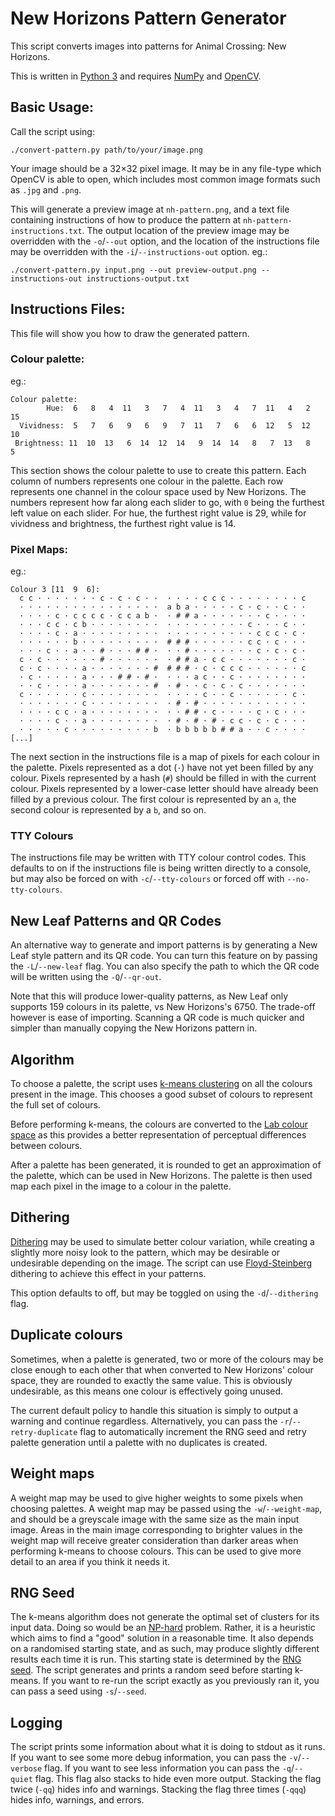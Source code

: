# New Horizons Pattern Generator

This script converts images into patterns for Animal Crossing: New Horizons.

This is written in [Python 3](https://www.python.org/download/releases/3.0/) and
requires [NumPy](https://numpy.org/) and [OpenCV](https://opencv.org/).

## Basic Usage:

Call the script using:

	./convert-pattern.py path/to/your/image.png

Your image should be a 32×32 pixel image. It may be in any file-type which OpenCV is
able to open, which includes most common image formats such as `.jpg` and `.png`.

This will generate a preview image at `nh-pattern.png`, and a text file containing
instructions of how to produce the pattern at `nh-pattern-instructions.txt`.
The output location of the preview image may be overridden with the `-o`/`--out` option,
and the location of the instructions file may be overridden with the
`-i`/`--instructions-out` option. eg.:

	./convert-pattern.py input.png --out preview-output.png --instructions-out instructions-output.txt

## Instructions Files:

This file will show you how to draw the generated pattern.

### Colour palette:

eg.:

	Colour palette:
	        Hue:  6   8   4  11   3   7   4  11   3   4   7  11   4   2  15
	  Vividness:  5   7   6   9   6   9   7  11   7   6   6  12   5  12  10
	 Brightness: 11  10  13   6  14  12  14   9  14  14   8   7  13   8   5

This section shows the colour palette to use to create this pattern. Each column
of numbers represents one colour in the palette. Each row represents one channel
in the colour space used by New Horizons. The numbers represent how far along each
slider to go, with `0` being the furthest left value on each slider. For hue, the
furthest right value is 29, while for vividness and brightness, the furthest right
value is 14.

### Pixel Maps:

eg.:

	Colour 3 [11  9  6]:
	  c c · · · · · · · c · c · c · ·  · · · · c c c · · · · · · · · c
	  · · · · · · · · · · · · · · · ·  a b a · · · · · c · c · · c · ·
	  · · · · c · c c c c · c c a b ·  · # # a · · · · · · · c · · · ·
	  · · · c c · c b · · · · · · · ·  · · · · · · · · · c · · · c · ·
	  · · · · c · a · · · · · · · · ·  · · · · · · · · · · c c c · c ·
	  · · · · · · b · · · · · · · · ·  # # # · · · · · · c c · c · · ·
	  · · · c · · a · · # · · · # # ·  · · # · · · · · · · c · c · c ·
	  c · c · · · · · · # · · · · · ·  · # # a · c c · · · · · · · c ·
	  c · c · · · · a · · · · · · · #  # # # · c · c c c · · · · · · c
	  · c · · · · · a · · · # # · # ·  · · · a c · · c · · · · · · · ·
	  · · c · · · · a · · · · · · · #  · # · · c · c · c · · · · · · ·
	  c · · · · · · c · · · · · · · ·  · · · · c · · c · · · · · · c ·
	  · · · · · · · c · · · · · · · ·  · # · # · · · · · · · · · · · ·
	  · · · · c c · a · · · · · · · ·  · · # # · c · · · · c · c · · ·
	  · · · · c · · a · · · · · · · ·  · # · # · # · c c · c · c · · ·
	  · · · · · c · · · · · · · · · b  · b b b b b # # a · · c · · · ·
	[...]

The next section in the instructions file is a map of pixels for each colour in
the palette. Pixels represented as a dot (`·`) have not yet been filled by any
colour. Pixels represented by a hash (`#`) should be filled in with the current
colour. Pixels represented by a lower-case letter should have already been filled
by a previous colour. The first colour is represented by an `a`, the second colour
is represented by a `b`, and so on.

### TTY Colours

The instructions file may be written with TTY colour control codes. This defaults to
on if the instructions file is being written directly to a console, but may also be
forced on with `-c`/`--tty-colours` or forced off with `--no-tty-colours`.

## New Leaf Patterns and QR Codes

An alternative way to generate and import patterns is by generating a New Leaf style
pattern and its QR code. You can turn this feature on by passing the `-L`/`--new-leaf`
flag. You can also specify the path to which the QR code will be written using the
`-Q`/`--qr-out`.

Note that this will produce lower-quality patterns, as New Leaf only supports 159
colours in its palette, vs New Horizons's 6750. The trade-off however is ease of
importing. Scanning a QR code is much quicker and simpler than manually copying
the New Horizons pattern in.

## Algorithm

To choose a palette, the script uses
[k-means clustering](https://en.wikipedia.org/wiki/K-means_clustering) on all the
colours present in the image. This chooses a good subset of colours to represent
the full set of colours.

Before performing k-means, the colours are converted to the
[Lab colour space](https://en.wikipedia.org/wiki/CIELAB_color_space) as this provides
a better representation of perceptual differences between colours.

After a palette has been generated, it is rounded to get an approximation of the palette,
which can be used in New Horizons. The palette is then used map each pixel in the image
to a colour in the palette.

## Dithering

[Dithering](https://en.wikipedia.org/wiki/Dither) may be used to simulate better colour
variation, while creating a slightly more noisy look to the pattern, which may be
desirable or undesirable depending on the image. The script can use
[Floyd-Steinberg](https://en.wikipedia.org/wiki/Floyd%E2%80%93Steinberg_dithering)
dithering to achieve this effect in your patterns.

This option defaults to off, but may be toggled on using the `-d`/`--dithering` flag.

## Duplicate colours

Sometimes, when a palette is generated, two or more of the colours may be close
enough to each other that when converted to New Horizons' colour space, they are
rounded to exactly the same value. This is obviously undesirable, as this means
one colour is effectively going unused.

The current default policy to handle this situation is simply to output a warning
and continue regardless. Alternatively, you can pass the `-r`/`--retry-duplicate`
flag to automatically increment the RNG seed and retry palette generation until
a palette with no duplicates is created.

## Weight maps

A weight map may be used to give higher weights to some pixels when choosing palettes.
A weight map may be passed using the `-w`/`--weight-map`, and should be a greyscale
image with the same size as the main input image. Areas in the main image corresponding
to brighter values in the weight map will receive greater consideration than darker
areas when performing k-means to choose colours. This can be used to give more detail
to an area if you think it needs it.

## RNG Seed

The k-means algorithm does not generate the optimal set of clusters for its input data.
Doing so would be an [NP-hard](https://en.wikipedia.org/wiki/NP-hardness) problem.
Rather, it is a heuristic which aims to find a "good" solution in a reasonable time.
It also depends on a randomised starting state, and as such, may produce slightly
different results each time it is run. This starting state is determined by the
[RNG seed](https://en.wikipedia.org/wiki/Random_seed). The script generates and
prints a random seed before starting k-means. If you want to re-run the script exactly
as you previously ran it, you can pass a seed using `-s`/`--seed`.

## Logging

The script prints some information about what it is doing to stdout as it runs. If you
want to see some more debug information, you can pass the `-v`/`--verbose` flag. If you
want to see less information you can pass the `-q`/`--quiet` flag. This flag also stacks
to hide even more output. Stacking the flag twice (`-qq`) hides info and warnings.
Stacking the flag three times (`-qqq`) hides info, warnings, and errors.
